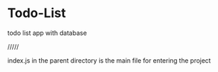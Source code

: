 # Todo-List
todo list app with database

/////

index.js in the parent directory is the main file for entering the project 
